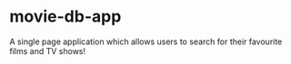 # movie-db-app
A single page application which allows users to search for their favourite films and TV shows!
